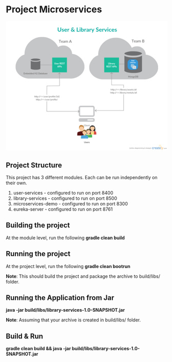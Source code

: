 # Project Microservices
![Architecture](/microservices-demo/src/main/resources/static/dist/img/architecture.jpg )

## Project Structure
This project has 3 different modules. Each can be run independently on their own.
  1. user-services      - configured to run on port 8400
  2. library-services   - configured to run on port 8500
  3. microservices-demo - configured to run on port 8300
  4. eureka-server      - configured to run on port 8761

## Building the project
At the module level, run the following 
**gradle clean build**

## Running the project
At the project level, run the following
**gradle clean bootrun**

**Note**: This should build the project and package the archive to build/libs/ folder.

## Running the Application from Jar
**java -jar build/libs/library-services-1.0-SNAPSHOT.jar**

**Note**: Assuming that your archive is created in build/libs/ folder.

## Build & Run
**gradle clean build && java -jar build/libs/library-services-1.0-SNAPSHOT.jar**

